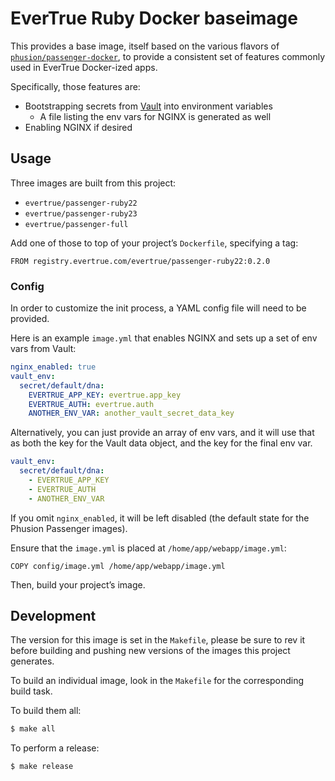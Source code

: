 # EverTrue Ruby Docker baseimage

This provides a base image, itself based on the various flavors of [`phusion/passenger-docker`](https://github.com/phusion/passenger-docker), to provide a consistent set of features commonly used in EverTrue Docker-ized apps.

Specifically, those features are:

* Bootstrapping secrets from [Vault](https://vaultproject.io) into environment variables
    - A file listing the env vars for NGINX is generated as well
* Enabling NGINX if desired

## Usage

Three images are built from this project:

* `evertrue/passenger-ruby22`
* `evertrue/passenger-ruby23`
* `evertrue/passenger-full`

Add one of those to top of your project’s `Dockerfile`, specifying a tag:

```
FROM registry.evertrue.com/evertrue/passenger-ruby22:0.2.0
```

### Config

In order to customize the init process, a YAML config file will need to be provided.

Here is an example `image.yml` that enables NGINX and sets up a set of env vars from Vault:

```yaml
nginx_enabled: true
vault_env:
  secret/default/dna:
    EVERTRUE_APP_KEY: evertrue.app_key
    EVERTRUE_AUTH: evertrue.auth
    ANOTHER_ENV_VAR: another_vault_secret_data_key
```

Alternatively, you can just provide an array of env vars, and it will use that as both the key for the Vault data object, and the key for the final env var.

```yaml
vault_env:
  secret/default/dna:
    - EVERTRUE_APP_KEY
    - EVERTRUE_AUTH
    - ANOTHER_ENV_VAR
```

If you omit `nginx_enabled`, it will be left disabled (the default state for the Phusion Passenger images).

Ensure that the `image.yml` is placed at `/home/app/webapp/image.yml`:

```
COPY config/image.yml /home/app/webapp/image.yml
```

Then, build your project’s image.

## Development

The version for this image is set in the `Makefile`, please be sure to rev it before building and pushing new versions of the images this project generates.

To build an individual image, look in the `Makefile` for the corresponding build task.

To build them all:

```bash
$ make all
```

To perform a release:

```bash
$ make release
```
